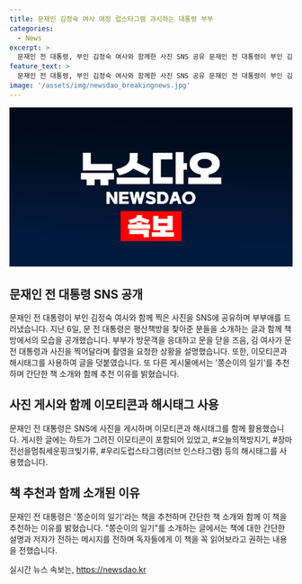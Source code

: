 ```yaml
---
title: 문재인 김정숙 여사 애정 럽스타그램 과시하는 대통령 부부
categories:
  - News
excerpt: >
  문재인 전 대통령, 부인 김정숙 여사와 함께한 사진 SNS 공유 문재인 전 대통령이 부인 김정숙 여사와 함께 찍은 사진을 SNS에 공유하며 부부애를 드러냈습니다. 평산책방을 방문해 응대하고 문을 닫을 즈음 김 여사가 사진을 찍어달라며 요청한 상황을 설명한 것으로 보였으며, 하트가 그려진 이모티콘과 해시태그를 함께 남겼습니다. 이어서 쫑순이의 일기를 추천하며 반려동물과의 이야기를 공유했습니다.
feature_text: >
  문재인 전 대통령, 부인 김정숙 여사와 함께한 사진 SNS 공유 문재인 전 대통령이 부인 김정숙 여사와 함께 찍은 사진을 SNS에 공유하며 부부애를 드러냈습니다. 평산책방을 방문해 응대하고 문을 닫을 즈음 김 여사가 사진을 찍어달라며 요청한 상황을 설명한 것으로 보였으며, 하트가 그려진 이모티콘과 해시태그를 함께 남겼습니다. 이어서 쫑순이의 일기를 추천하며 반려동물과의 이야기를 공유했습니다.
image: '/assets/img/newsdao_breakingnews.jpg'
---
```


<p><img src="/assets/img/newsdao_breakingnews.jpg" alt="ontimetimes 속보" /></p>

<h2 data-ke-size="size26">문재인 전 대통령 SNS 공개</h2>

<p data-ke-size="size16">문재인 전 대통령이 부인 김정숙 여사와 함께 찍은 사진을 SNS에 공유하며 부부애를 드러냈습니다. 지난 6일, 문 전 대통령은 평산책방을 찾아준 분들을 소개하는 글과 함께 책방에서의 모습을 공개했습니다. 부부가 방문객을 응대하고 문을 닫을 즈음, 김 여사가 문 전 대통령과 사진을 찍어달라며 촬영을 요청한 상황을 설명했습니다. 또한, 이모티콘과 해시태그를 사용하여 글을 덧붙였습니다. 또 다른 게시물에서는 '쫑순이의 일기'를 추천하며 간단한 책 소개와 함께 추천 이유를 밝혔습니다.</p>

<h2 data-ke-size="size26">사진 게시와 함께 이모티콘과 해시태그 사용</h2>

<p data-ke-size="size16">문재인 전 대통령은 SNS에 사진을 게시하며 이모티콘과 해시태그를 함께 활용했습니다. 게시한 글에는 하트가 그려진 이모티콘이 포함되어 있었고, #오늘의책방지기, #장마전선을멈춰세운핑크빛기류, #우리도럽스타그램(러브 인스타그램) 등의 해시태그를 사용했습니다.</p>

<h2 data-ke-size="size26">책 추천과 함께 소개된 이유</h2>

<p data-ke-size="size16">문재인 전 대통령은 '쫑순이의 일기'라는 책을 추천하며 간단한 책 소개와 함께 이 책을 추천하는 이유를 밝혔습니다. "쫑순이의 일기"를 소개하는 글에서는 책에 대한 간단한 설명과 저자가 전하는 메시지를 전하며 독자들에게 이 책을 꼭 읽어보라고 권하는 내용을 전했습니다.</p>
실시간 뉴스 속보는, <a href="https://newsdao.kr" rel="dofollow">https://newsdao.kr</a>


